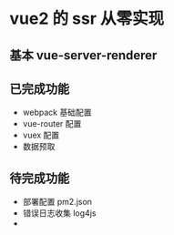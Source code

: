 # vue2 的 ssr 从零实现
## 基本 vue-server-renderer
## 已完成功能
- webpack 基础配置
- vue-router 配置
- vuex 配置
- 数据预取

## 待完成功能
- 部署配置 pm2.json
- 错误日志收集 log4js
- 